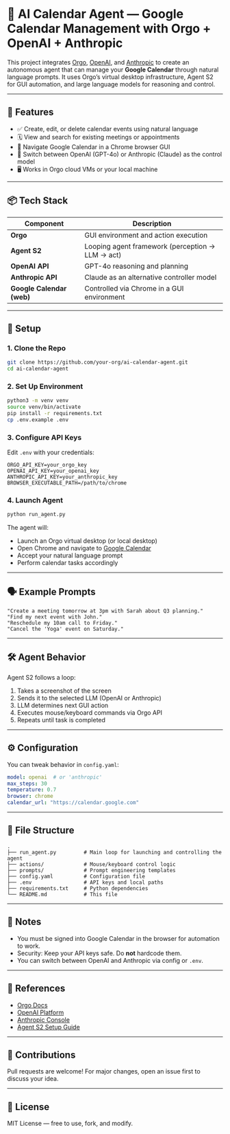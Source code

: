 # 🧠 AI Calendar Agent — Google Calendar Management with Orgo + OpenAI + Anthropic

This project integrates [Orgo](https://www.orgo.ai/), [OpenAI](https://openai.com/), and [Anthropic](https://www.anthropic.com/) to create an autonomous agent that can manage your **Google Calendar** through natural language prompts. It uses Orgo’s virtual desktop infrastructure, Agent S2 for GUI automation, and large language models for reasoning and control.

---

## 🚀 Features

- ✅ Create, edit, or delete calendar events using natural language
- 🗓️ View and search for existing meetings or appointments
- 🧭 Navigate Google Calendar in a Chrome browser GUI
- 🔄 Switch between OpenAI (GPT-4o) or Anthropic (Claude) as the control model
- 🖥️ Works in Orgo cloud VMs or your local machine

---

## 📦 Tech Stack

| Component       | Description                                      |
|----------------|--------------------------------------------------|
| **Orgo**        | GUI environment and action execution             |
| **Agent S2**    | Looping agent framework (perception → LLM → act) |
| **OpenAI API**  | GPT-4o reasoning and planning                    |
| **Anthropic API** | Claude as an alternative controller model     |
| **Google Calendar (web)** | Controlled via Chrome in a GUI environment |

---

## 🔧 Setup

### 1. Clone the Repo

```bash
git clone https://github.com/your-org/ai-calendar-agent.git
cd ai-calendar-agent
````

### 2. Set Up Environment

```bash
python3 -m venv venv
source venv/bin/activate
pip install -r requirements.txt
cp .env.example .env
```

### 3. Configure API Keys

Edit `.env` with your credentials:

```env
ORGO_API_KEY=your_orgo_key
OPENAI_API_KEY=your_openai_key
ANTHROPIC_API_KEY=your_anthropic_key
BROWSER_EXECUTABLE_PATH=/path/to/chrome
```

### 4. Launch Agent

```bash
python run_agent.py
```

The agent will:

* Launch an Orgo virtual desktop (or local desktop)
* Open Chrome and navigate to [Google Calendar](https://calendar.google.com)
* Accept your natural language prompt
* Perform calendar tasks accordingly

---

## 🗣️ Example Prompts

```text
"Create a meeting tomorrow at 3pm with Sarah about Q3 planning."
"Find my next event with John."
"Reschedule my 10am call to Friday."
"Cancel the 'Yoga' event on Saturday."
```

---

## 🛠️ Agent Behavior

Agent S2 follows a loop:

1. Takes a screenshot of the screen
2. Sends it to the selected LLM (OpenAI or Anthropic)
3. LLM determines next GUI action
4. Executes mouse/keyboard commands via Orgo API
5. Repeats until task is completed

---

## ⚙️ Configuration

You can tweak behavior in `config.yaml`:

```yaml
model: openai  # or 'anthropic'
max_steps: 30
temperature: 0.7
browser: chrome
calendar_url: "https://calendar.google.com"
```

---

## 📁 File Structure

```
.
├── run_agent.py         # Main loop for launching and controlling the agent
├── actions/             # Mouse/keyboard control logic
├── prompts/             # Prompt engineering templates
├── config.yaml          # Configuration file
├── .env                 # API keys and local paths
├── requirements.txt     # Python dependencies
└── README.md            # This file
```

---

## 📌 Notes

* You must be signed into Google Calendar in the browser for automation to work.
* Security: Keep your API keys safe. Do **not** hardcode them.
* You can switch between OpenAI and Anthropic via config or `.env`.

---

## 📎 References

* [Orgo Docs](https://docs.orgo.ai/)
* [OpenAI Platform](https://platform.openai.com/)
* [Anthropic Console](https://console.anthropic.com/)
* [Agent S2 Setup Guide](https://www.orgo.ai/blog/simular-agent-s2-setup-orgo)

---

## 🤝 Contributions

Pull requests are welcome! For major changes, open an issue first to discuss your idea.

---

## 📜 License

MIT License — free to use, fork, and modify.
